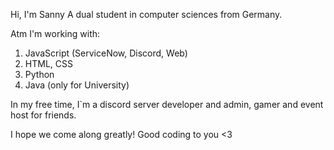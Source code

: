 Hi, I'm Sanny
A dual student in computer sciences from Germany.  

Atm I'm working with:
1. JavaScript (ServiceNow, Discord, Web)
2. HTML, CSS
3. Python
4. Java (only for University)

In my free time, I`m a discord server developer and admin, gamer and event host for friends. 

I hope we come along greatly! Good coding to you <3

<!---
Sanny64/Sanny64 is a ✨ special ✨ repository because its `README.md` (this file) appears on your GitHub profile.
You can click the Preview link to take a look at your changes.
--->
